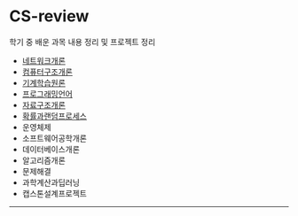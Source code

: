 # CS-review

학기 중 배운 과목 내용 정리 및 프로젝트 정리

- [네트워크개론](https://github.com/jun4021/CS-review/tree/master/Network)
- [컴퓨터구조개론](https://github.com/jun4021/CS-review/tree/master/Computer%20Architecture)
- [기계학습원론](https://github.com/jun4021/CS-review/tree/master/Fundamental%20of%20Machine%20Learning)
- [프로그래밍언어](https://github.com/jun4021/CS-review/tree/master/Programming%20Language)
- [자료구조개론](https://github.com/jun4021/CS-review/tree/master/DataStructure)
- [확률과랜덤프로세스](https://github.com/jun4021/CS-review/tree/master/Probability%20and%20Random%20Process)
- 운영체제
- 소프트웨어공학개론
- 데이터베이스개론
- 알고리즘개론
- 문제해결
- 과학계산과딥러닝
- 캡스톤설계프로젝트

--------
